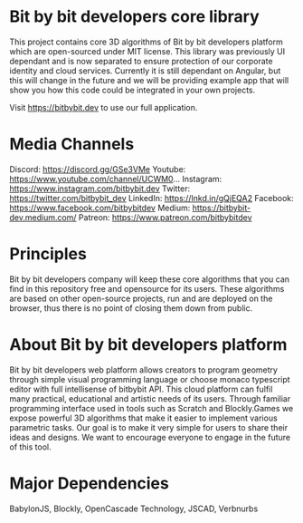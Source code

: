 # Bit by bit developers core library
This project contains core 3D algorithms of Bit by bit developers platform which are open-sourced under MIT license. This library was previously UI dependant and is now separated to ensure protection of our corporate identity and cloud services. Currently it is still dependant on Angular, but this will change in the future and we will be providing example app that will show you how this code could be integrated in your own projects.

Visit https://bitbybit.dev to use our full application.

# Media Channels
Discord: https://discord.gg/GSe3VMe
Youtube: https://www.youtube.com/channel/UCWM0...
Instagram: https://www.instagram.com/bitbybit.dev
Twitter: https://twitter.com/bitbybit_dev
LinkedIn: https://lnkd.in/gQjEQA2
Facebook: https://www.facebook.com/bitbybitdev
Medium: https://bitbybit-dev.medium.com/
Patreon: https://www.patreon.com/bitbybitdev

# Principles
Bit by bit developers company will keep these core algorithms that you can find in this repository free and opensource for its users. These algorithms are based on other open-source projects, run and are deployed on the browser, thus there is no point of closing them down from public.

# About Bit by bit developers platform
Bit by bit developers web platform allows creators to program geometry through simple visual programming language or choose monaco typescript editor with full intellisense of bitbybit API. This cloud platform can fulfil many practical, educational and artistic needs of its users. Through familiar programming interface used in tools such as Scratch and Blockly.Games we expose powerful 3D algorithms that make it easier to implement various parametric tasks. Our goal is to make it very simple for users to share their ideas and designs. We want to encourage everyone to engage in the future of this tool.

# Major Dependencies
BabylonJS, Blockly, OpenCascade Technology, JSCAD, Verbnurbs
